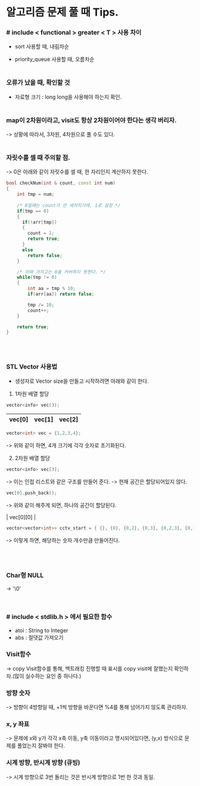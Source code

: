 알고리즘 문제 풀 때 Tips.
==========

### # include < functional > greater < T > 사용 차이
- sort 사용할 때, 내림차순

- priority_queue  사용할 때, 오름차순
<br><br>
### 오류가 났을 때, 확인할 것
- 자료형 크기 : long long을 사용해야 하는지 확인.
<br><br>
### map이 2차원이라고, visit도 항상 2차원이어야 한다는 생각 버리자.
-> 상황에 따라서, 3차원, 4차원으로 풀 수도 있다.
<br><br>
### 자릿수를 셀 때 주의할 점.
-> 0은 아래와 같이 자릿수를 셀 때, 한 자리인지 계산하지 못한다.

```cpp
bool checkNum(int & count, const int num)
{
    int tmp = num;
    
    /* 0일때는 count가 안 세어지기에, 1로 설정 */
    if(tmp == 0)
    {
      if(!arr[tmp])
      {
        count = 1;
        return true;
      }
      else
        return false;
    }

    /* 아래 가지고는 0을 커버하지 못한다. */
    while(tmp != 0)
    {
        int aa = tmp % 10;
        if(arr[aa]) return false;

        tmp /= 10;
        count++;
    }

    return true;
}
```
<br><br>
### STL Vector 사용법
- 생성자로 Vector size을 만들고 시작하려면 아래와 같이 한다.

1. 1차원 배열 할당
```cpp
vector<info> vec(3);
```
|  <center>vec[0]</center> |  <center>vec[1]</center> |  <center>vec[2]</center> |
|:--------|:--------:|--------:|  

```cpp
vector<int> vec = {1,2,3,4};
```
-> 위와 같이 하면, 4개 크기에 각각 숫자로 초기화된다.

2. 2차원 배열 할당

```cpp
vector<info> vec[3]; 
```
-> 이는 인접 리스트와 같은 구조를 만들어 준다.
-> 현재 공간은 할당되어있지 않다.

```cpp
vec[0].push_back(); 
```
-> 위와 같이 해주게 되면, 하나의 공간이 할당된다.  

| vec[0][0] |

```cpp
vector<vector<int>> cctv_start = { {}, {0}, {0,2}, {0,3}, {0,2,3}, {0,1,2,3}};
```
-> 이렇게 하면, 해당하는 숫자 개수만큼 만들어진다.

<br><br>

### Char형 NULL
-> '\0'

<br>

### # include < stdlib.h  > 에서 필요한 함수
* atoi : String to Integer
* abs  : 절댓값 가져오기

### Visit함수
-> copy Visit함수를 통해, 백트래킹 진행할 때 표시를 copy visit에 잘했는지 확인하자.(많이 실수하는 요인 중 하나다.)

### 방향 숫자
-> 방향이 4방향일 때, +1씩 방향을 바꾼다면 %4를 통해 넘어가지 않도록 관리하자.

### x, y 좌표
-> 문제에 x와 y가 각각 x축 이동, y축 이동이라고 명시되어있다면, (y,x) 방식으로 문제를 풀었는지 잘봐야 한다.

### 시계 방향, 반시계 방향 (큐빙)
-> 시계 방향으로 3번 돌리는 것은 반시계 방향으로 1번 한 것과 동일.